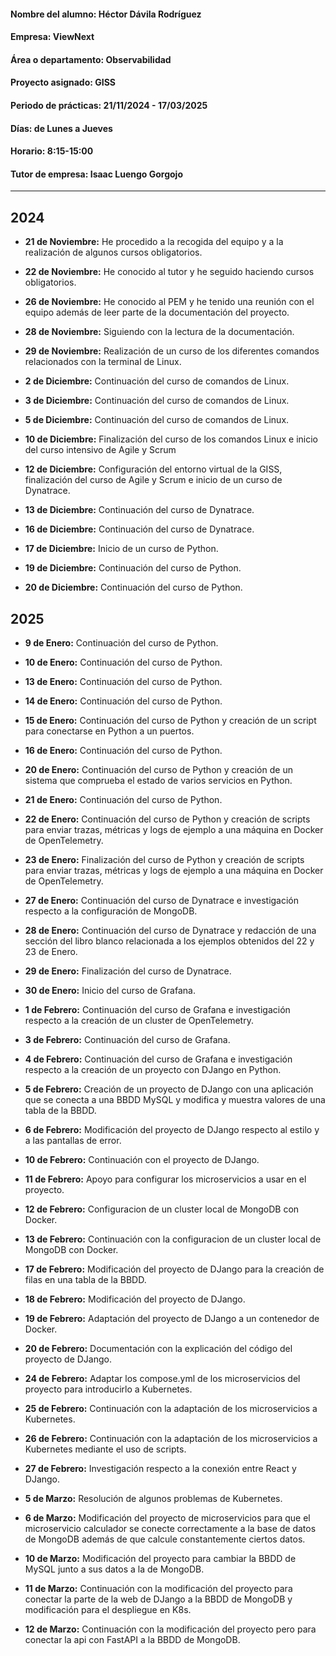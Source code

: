 #### Nombre del alumno: Héctor Dávila Rodríguez

#### Empresa: ViewNext

#### Área o departamento: Observabilidad

#### Proyecto asignado: GISS

#### Periodo de prácticas: 21/11/2024 - 17/03/2025

#### Días: de Lunes a Jueves

#### Horario: 8:15-15:00

#### Tutor de empresa: Isaac Luengo Gorgojo

---------------------------------------------------------------------------------------------

## 2024

* __21 de Noviembre:__ He procedido a la recogida del equipo y a la realización de algunos cursos obligatorios.

* __22 de Noviembre:__ He conocido al tutor y he seguido haciendo cursos obligatorios.

* __26 de Noviembre:__ He conocido al PEM y he tenido una reunión con el equipo además de leer parte de la documentación del proyecto.

* __28 de Noviembre:__ Siguiendo con la lectura de la documentación.

* __29 de Noviembre:__ Realización de un curso de los diferentes comandos relacionados con la terminal de Linux.

* __2 de Diciembre:__ Continuación del curso de comandos de Linux.

* __3 de Diciembre:__ Continuación del curso de comandos de Linux.

* __5 de Diciembre:__ Continuación del curso de comandos de Linux.

* __10 de Diciembre:__ Finalización del curso de los comandos Linux e inicio del curso intensivo de Agile y Scrum

* __12 de Diciembre:__ Configuración del entorno virtual de la GISS, finalización del curso de Agile y Scrum e inicio de un curso de Dynatrace.

* __13 de Diciembre:__ Continuación del curso de Dynatrace.

* __16 de Diciembre:__ Continuación del curso de Dynatrace.

* __17 de Diciembre:__ Inicio de un curso de Python.

* __19 de Diciembre:__ Continuación del curso de Python.

* __20 de Diciembre:__ Continuación del curso de Python.



## 2025

* __9 de Enero:__ Continuación del curso de Python.

* __10 de Enero:__ Continuación del curso de Python.

* __13 de Enero:__ Continuación del curso de Python.

* __14 de Enero:__ Continuación del curso de Python.

* __15 de Enero:__ Continuación del curso de Python y creación de un script para conectarse en Python a un puertos.

* __16 de Enero:__ Continuación del curso de Python.

* __20 de Enero:__ Continuación del curso de Python y creación de un sistema que comprueba el estado de varios servicios en Python.

* __21 de Enero:__ Continuación del curso de Python.

* __22 de Enero:__ Continuación del curso de Python y creación de scripts para enviar trazas, métricas y logs de ejemplo a una máquina en Docker de OpenTelemetry.

* __23 de Enero:__ Finalización del curso de Python y creación de scripts para enviar trazas, métricas y logs de ejemplo a una máquina en Docker de OpenTelemetry.

* __27 de Enero:__ Continuación del curso de Dynatrace e investigación respecto a la configuración de MongoDB.

* __28 de Enero:__ Continuación del curso de Dynatrace y redacción de una sección del libro blanco relacionada a los ejemplos obtenidos del 22 y 23 de Enero.

* __29 de Enero:__ Finalización del curso de Dynatrace.

* __30 de Enero:__ Inicio del curso de Grafana.

* __1 de Febrero:__ Continuación del curso de Grafana e investigación respecto a la creación de un cluster de OpenTelemetry.

* __3 de Febrero:__ Continuación del curso de Grafana.

* __4 de Febrero:__ Continuación del curso de Grafana e investigación respecto a la creación de un proyecto con DJango en Python.

* __5 de Febrero:__ Creación de un proyecto de DJango con una aplicación que se conecta a una BBDD MySQL y modifica y muestra valores de una tabla de la BBDD. 

* __6 de Febrero:__ Modificación del proyecto de DJango respecto al estilo y a las pantallas de error.

* __10 de Febrero:__ Continuación con el proyecto de DJango.

* __11 de Febrero:__ Apoyo para configurar los microservicios a usar en el proyecto.

* __12 de Febrero:__ Configuracion de un cluster local de MongoDB con Docker.

* __13 de Febrero:__ Continuación con la configuracion de un cluster local de MongoDB con Docker.

* __17 de Febrero:__ Modificación del proyecto de DJango para la creación de filas en una tabla de la BBDD.

* __18 de Febrero:__ Modificación del proyecto de DJango.

* __19 de Febrero:__ Adaptación del proyecto de DJango a un contenedor de Docker.

* __20 de Febrero:__ Documentación con la explicación del código del proyecto de DJango.

* __24 de Febrero:__ Adaptar los compose.yml de los microservicios del proyecto para introducirlo a Kubernetes.

* __25 de Febrero:__ Continuación con la adaptación de los microservicios a Kubernetes.

* __26 de Febrero:__ Continuación con la adaptación de los microservicios a Kubernetes mediante el uso de scripts.

* __27 de Febrero:__ Investigación respecto a la conexión entre React y DJango.

* __5 de Marzo:__ Resolución de algunos problemas de Kubernetes.

* __6 de Marzo:__ Modificación del proyecto de microservicios para que el microservicio calculador se conecte correctamente a la base de datos de MongoDB además de que calcule constantemente ciertos datos.

* __10 de Marzo:__ Modificación del proyecto para cambiar la BBDD de MySQL junto a sus datos a la de MongoDB.

* __11 de Marzo:__ Continuación con la modificación del proyecto para conectar la parte de la web de DJango a la BBDD de MongoDB y modificación para el despliegue en K8s.

* __12 de Marzo:__ Continuación con la modificación del proyecto pero para conectar la api con FastAPI a la BBDD de MongoDB.


